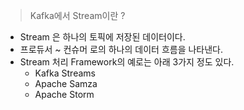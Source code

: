 
> Kafka에서 Stream이란 ?


- Stream 은 하나의 토픽에 저장된 데이터이다.
- 프로듀서 ~ 컨슈머 로의 하나의 데이터 흐름을 나타낸다.
- Stream 처리 Framework의 예로는 아래 3가지 정도 있다. 
	- Kafka Streams
	- Apache Samza
	- Apache Storm